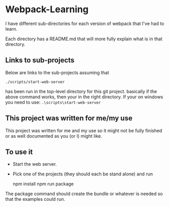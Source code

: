 # Webpack-Learning

I have different sub-directories for each version of webpack that
I've had to learn.

Each directory has a README.md that will more fully explain
what is in that directory.

## Links to sub-projects
Below are links to the sub-projects assuming that

    ./scripts/start-web-server
    
has been run in the top-level directory for this git project.
basically if the above command works, then your in the right directory.
If your on windows you need to use: ```.\scripts\start-web-server```  

## This project was written for me/my use 
This project was written for me and my use so it might not be
fully finished or as well documented as you (or I) might like.

## To use it
- Start the web server.
- Pick one of the projects (they should each be stand alone) and run

    npm install
    npm run package

The package command should create the bundle or whatever is needed
so that the examples could run.

